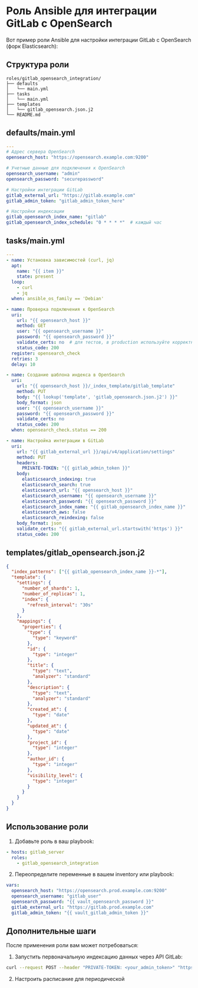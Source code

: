 # Роль Ansible для интеграции GitLab с OpenSearch

Вот пример роли Ansible для настройки интеграции GitLab с OpenSearch (форк Elasticsearch):

## Структура роли

```
roles/gitlab_opensearch_integration/
├── defaults
│   └── main.yml
├── tasks
│   └── main.yml
├── templates
│   └── gitlab_opensearch.json.j2
└── README.md
```

## defaults/main.yml

```yaml
---
# Адрес сервера OpenSearch
opensearch_host: "https://opensearch.example.com:9200"

# Учетные данные для подключения к OpenSearch
opensearch_username: "admin"
opensearch_password: "securepassword"

# Настройки интеграции GitLab
gitlab_external_url: "https://gitlab.example.com"
gitlab_admin_token: "gitlab_admin_token_here"

# Настройки индексации
gitlab_opensearch_index_name: "gitlab"
gitlab_opensearch_index_schedule: "0 * * * *"  # каждый час
```

## tasks/main.yml

```yaml
---
- name: Установка зависимостей (curl, jq)
  apt:
    name: "{{ item }}"
    state: present
  loop:
    - curl
    - jq
  when: ansible_os_family == 'Debian'

- name: Проверка подключения к OpenSearch
  uri:
    url: "{{ opensearch_host }}"
    method: GET
    user: "{{ opensearch_username }}"
    password: "{{ opensearch_password }}"
    validate_certs: no  # для тестов, в production используйте корректные сертификаты
    status_code: 200
  register: opensearch_check
  retries: 3
  delay: 10

- name: Создание шаблона индекса в OpenSearch
  uri:
    url: "{{ opensearch_host }}/_index_template/gitlab_template"
    method: PUT
    body: "{{ lookup('template', 'gitlab_opensearch.json.j2') }}"
    body_format: json
    user: "{{ opensearch_username }}"
    password: "{{ opensearch_password }}"
    validate_certs: no
    status_code: 200
  when: opensearch_check.status == 200

- name: Настройка интеграции в GitLab
  uri:
    url: "{{ gitlab_external_url }}/api/v4/application/settings"
    method: PUT
    headers:
      PRIVATE-TOKEN: "{{ gitlab_admin_token }}"
    body:
      elasticsearch_indexing: true
      elasticsearch_search: true
      elasticsearch_url: "{{ opensearch_host }}"
      elasticsearch_username: "{{ opensearch_username }}"
      elasticsearch_password: "{{ opensearch_password }}"
      elasticsearch_index_name: "{{ gitlab_opensearch_index_name }}"
      elasticsearch_aws: false
      elasticsearch_reindexing: false
    body_format: json
    validate_certs: "{{ gitlab_external_url.startswith('https') }}"
    status_code: 200
```

## templates/gitlab_opensearch.json.j2

```json
{
  "index_patterns": ["{{ gitlab_opensearch_index_name }}-*"],
  "template": {
    "settings": {
      "number_of_shards": 1,
      "number_of_replicas": 1,
      "index": {
        "refresh_interval": "30s"
      }
    },
    "mappings": {
      "properties": {
        "type": {
          "type": "keyword"
        },
        "id": {
          "type": "integer"
        },
        "title": {
          "type": "text",
          "analyzer": "standard"
        },
        "description": {
          "type": "text",
          "analyzer": "standard"
        },
        "created_at": {
          "type": "date"
        },
        "updated_at": {
          "type": "date"
        },
        "project_id": {
          "type": "integer"
        },
        "author_id": {
          "type": "integer"
        },
        "visibility_level": {
          "type": "integer"
        }
      }
    }
  }
}
```

## Использование роли

1. Добавьте роль в ваш playbook:

```yaml
- hosts: gitlab_server
  roles:
    - gitlab_opensearch_integration
```

2. Переопределите переменные в вашем inventory или playbook:

```yaml
vars:
  opensearch_host: "https://opensearch.prod.example.com:9200"
  opensearch_username: "gitlab_user"
  opensearch_password: "{{ vault_opensearch_password }}"
  gitlab_external_url: "https://gitlab.prod.example.com"
  gitlab_admin_token: "{{ vault_gitlab_admin_token }}"
```

## Дополнительные шаги

После применения роли вам может потребоваться:

1. Запустить первоначальную индексацию данных через API GitLab:
```bash
curl --request POST --header "PRIVATE-TOKEN: <your_admin_token>" "https://gitlab.example.com/api/v4/elasticsearch/index"
```

2. Настроить расписание для периодической